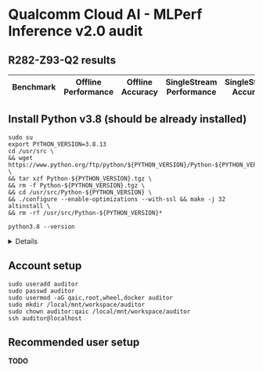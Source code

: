 # Qualcomm Cloud AI - MLPerf Inference v2.0 audit

## R282-Z93-Q2 results

| Benchmark | Offline Performance | Offline Accuracy | SingleStream Performance | SingleStream Accuracy | MultiStream Performance | MultiStream Accuracy |
| --------- | ------------------- | ---------------- | ------------------------ | --------------------- | ----------------------- | -------------------- |


## Install Python v3.8 (should be already installed)

```
sudo su
export PYTHON_VERSION=3.8.13
cd /usr/src \
&& wget https://www.python.org/ftp/python/${PYTHON_VERSION}/Python-${PYTHON_VERSION}.tgz \
&& tar xzf Python-${PYTHON_VERSION}.tgz \
&& rm -f Python-${PYTHON_VERSION}.tgz \
&& cd /usr/src/Python-${PYTHON_VERSION} \
&& ./configure --enable-optimizations --with-ssl && make -j 32 altinstall \
&& rm -rf /usr/src/Python-${PYTHON_VERSION}*
```

```
python3.8 --version
```

<details><pre>
Python 3.8.13
</pre></details>

## Account setup

```
sudo useradd auditor
sudo passwd auditor
sudo usermod -aG qaic,root,wheel,docker auditor
sudo mkdir /local/mnt/workspace/auditor
sudo chown auditor:qaic /local/mnt/workspace/auditor
ssh auditor@localhost
```

## Recommended user setup

**TODO**
